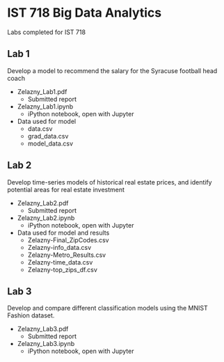 # IST 718 Big Data Analytics

Labs completed for IST 718

## Lab 1
Develop a model to recommend the salary for the Syracuse football head coach

- Zelazny_Lab1.pdf
  - Submitted report
- Zelazny_Lab1.ipynb
  - iPython notebook, open with Jupyter
- Data used for model
  - data.csv
  - grad_data.csv
  - model_data.csv

## Lab 2
Develop time-series models of historical real estate prices, and identify potential areas for real estate investment

- Zelazny_Lab2.pdf
  - Submitted report
- Zelazny_Lab2.ipynb
  - iPython notebook, open with Jupyter
- Data used for model and results
  - Zelazny-Final_ZipCodes.csv
  - Zelazny-info_data.csv
  - Zelazny-Metro_Results.csv
  - Zelazny-time_data.csv
  - Zelazny-top_zips_df.csv

## Lab 3
Develop and compare different classification models using the MNIST Fashion dataset.

- Zelazny_Lab3.pdf
  - Submitted report
- Zelazny_Lab3.ipynb
  - iPython notebook, open with Jupyter